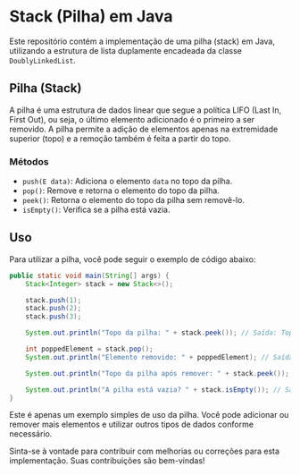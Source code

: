 # Stack (Pilha) em Java

Este repositório contém a implementação de uma pilha (stack) em Java, utilizando a estrutura de lista duplamente encadeada da classe `DoublyLinkedList`.

## Pilha (Stack)

A pilha é uma estrutura de dados linear que segue a política LIFO (Last In, First Out), ou seja, o último elemento adicionado é o primeiro a ser removido. A pilha permite a adição de elementos apenas na extremidade superior (topo) e a remoção também é feita a partir do topo.

### Métodos

- `push(E data)`: Adiciona o elemento `data` no topo da pilha.
- `pop()`: Remove e retorna o elemento do topo da pilha.
- `peek()`: Retorna o elemento do topo da pilha sem removê-lo.
- `isEmpty()`: Verifica se a pilha está vazia.

## Uso

Para utilizar a pilha, você pode seguir o exemplo de código abaixo:

```java
public static void main(String[] args) {
    Stack<Integer> stack = new Stack<>();

    stack.push(1);
    stack.push(2);
    stack.push(3);

    System.out.println("Topo da pilha: " + stack.peek()); // Saída: Topo da pilha: 3

    int poppedElement = stack.pop();
    System.out.println("Elemento removido: " + poppedElement); // Saída: Elemento removido: 3

    System.out.println("Topo da pilha após remover: " + stack.peek()); // Saída: Topo da pilha após remover: 2

    System.out.println("A pilha está vazia? " + stack.isEmpty()); // Saída: A pilha está vazia? false
}
```

Este é apenas um exemplo simples de uso da pilha. Você pode adicionar ou remover mais elementos e utilizar outros tipos de dados conforme necessário.

Sinta-se à vontade para contribuir com melhorias ou correções para esta implementação. Suas contribuições são bem-vindas!